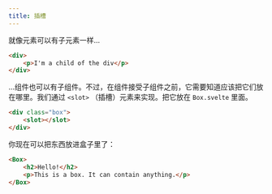 ```yaml
---
title: 插槽
---
```


就像元素可以有子元素一样...

```html
<div>
	<p>I'm a child of the div</p>
</div>
```

...组件也可以有子组件。不过，在组件接受子组件之前，它需要知道应该把它们放在哪里。我们通过 `<slot>` （插槽）元素来实现。把它放在 `Box.svelte` 里面。

```html
<div class="box">
	<slot></slot>
</div>
```

你现在可以把东西放进盒子里了：

```html
<Box>
	<h2>Hello!</h2>
	<p>This is a box. It can contain anything.</p>
</Box>
```